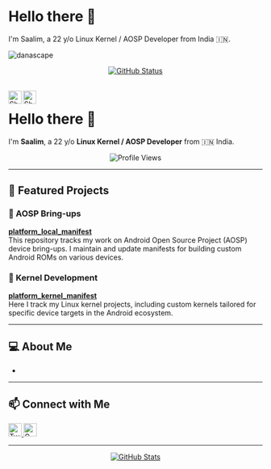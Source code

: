 # Hello there 👋

I'm Saalim, a 22 y/o Linux Kernel / AOSP Developer from India 🇮🇳.

<img src="https://komarev.com/ghpvc/?username=danascape&style=flat-square" alt="danascape" /><br>

<p align="center">
  <a href="https://github.com/danascape"><img alt="GitHub Status" src="https://github-readme-stats.vercel.app/api?username=danascape"></a>
</p><br>

  <a href="https://twitter.com/danascape">
    <img align="left" alt="Shubhamdeep Jha | Twitter" width="26px" src="https://github.com/TheDudeThatCode/TheDudeThatCode/blob/master/Assets/Twitter.svg" />
  </a>
  <a href="mailto:saalim.priv@gmail.com">
    <img align="left" alt="Shubhamdeep Jha | Gmail" width="26px" src="https://github.com/TheDudeThatCode/TheDudeThatCode/blob/master/Assets/Gmail.svg" />
  </a>

<!-- Thanks to :- ⭐️ From [TheDudeThatCode](https://github.com/TheDudeThatCode) -->

# Hello there 👋

I'm **Saalim**, a 22 y/o **Linux Kernel / AOSP Developer** from 🇮🇳 India.

<p align="center">
  <img src="https://komarev.com/ghpvc/?username=danascape&style=flat-square" alt="Profile Views" />
</p>

---

## 🚀 Featured Projects

### 📱 AOSP Bring-ups  
**[platform_local_manifest](https://github.com/danascape/platform_local_manifest)**  
This repository tracks my work on Android Open Source Project (AOSP) device bring-ups. I maintain and update manifests for building custom Android ROMs on various devices.

### 🧠 Kernel Development  
**[platform_kernel_manifest](https://github.com/danascape/platform_kernel_manifest)**  
Here I track my Linux kernel projects, including custom kernels tailored for specific device targets in the Android ecosystem.

---

## 💻 About Me

-

---

## 📫 Connect with Me

<p>
  <a href="https://twitter.com/danascape">
    <img alt="Twitter" width="26px" src="https://github.com/TheDudeThatCode/TheDudeThatCode/blob/master/Assets/Twitter.svg" />
  </a>
  <a href="mailto:saalim.priv@gmail.com">
    <img alt="Gmail" width="26px" src="https://github.com/TheDudeThatCode/TheDudeThatCode/blob/master/Assets/Gmail.svg" />
  </a>
</p>

---

<p align="center">
  <a href="https://github.com/danascape">
    <img alt="GitHub Stats" src="https://github-readme-stats.vercel.app/api?username=danascape&show_icons=true&hide_title=true&hide_rank=false&count_private=true&hide=prs&theme=default" />
  </a>
</p>

<!-- Inspired by ⭐️ TheDudeThatCode (https://github.com/TheDudeThatCode) -->
